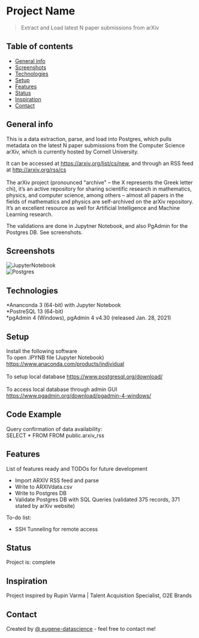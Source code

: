 # Project Name
> Extract and Load latest N paper submissions from arXiv

## Table of contents
* [General info](#general-info)
* [Screenshots](#screenshots)
* [Technologies](#technologies)
* [Setup](#setup)
* [Features](#features)
* [Status](#status)
* [Inspiration](#inspiration)
* [Contact](#contact)

## General info
This is a data extraction, parse, and load into Postgres, which pulls metadata on the latest N paper submissions from the Computer Science arXiv, which is currently hosted by Cornell University.<br />


It can be accessed at https://arxiv.org/list/cs/new, and through an RSS feed at http://arxiv.org/rss/cs<br /><br />
The arXiv project (pronounced "archive" – the X represents the Greek letter chi), it’s an active repository for sharing scientific research in mathematics, physics, and computer science, among others – almost all papers in the fields of mathematics and physics are self-archived on the arXiv repository.
It’s an excellent resource as well for Artificial Intelligence and Machine Learning research.<br />

The validations are done in Jupytner Notebook, and also PgAdmin for the Postgres DB. See screenshots.


## Screenshots
![JupyterNotebook](https://github.com/eugene-datascience/O2E-Demo/jupyternotebook.JPG)<br />
![Postgres](https://github.com/eugene-datascience/O2E-Demo/postgrestable.JPG)

## Technologies<br />
*Ananconda 3 (64-bit) with Jupyter Notebook<br />
*PostreSQL 13 (64-bit)<br />
*pgAdmin 4 (Windows), pgAdmin 4 v4.30 (released Jan. 28, 2021)

## Setup
Install the following software <br />
To open .IPYNB file (Jupyter Notebook)<br />
https://www.anaconda.com/products/individual<br /><br />
To setup local database
https://www.postgresql.org/download/<br /><br />
To access local database through admin GUI<br />
https://www.pgadmin.org/download/pgadmin-4-windows/


## Code Example
Query confirmation of data availability:  <br />
SELECT * FROM FROM public.arxiv_rss

## Features
List of features ready and TODOs for future development
* Import ARXIV RSS feed and parse 
* Write to ARXIVdata.csv
* Write to Postgres DB
* Validate Postgres DB with SQL Queries (validated 375 records, 371 stated by arXiv website)

To-do list:
* SSH Tunneling for remote access

## Status
Project is: complete

## Inspiration
Project inspired by Rupin Varma | Talent Acquisition Specialist, O2E Brands

## Contact
Created by [@
eugene-datascience](eugene.wong003@gmail.com) - feel free to contact me!
